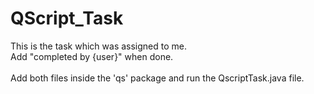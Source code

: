 # QScript_Task
This is the task which was assigned to me.<br>
Add "completed by {user}" when done.<br>
<br>
Add both files inside the 'qs' package and run the QscriptTask.java file.

